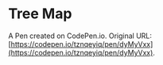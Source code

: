 # Tree Map

A Pen created on CodePen.io. Original URL: [https://codepen.io/tznqeyiq/pen/dyMyVxx](https://codepen.io/tznqeyiq/pen/dyMyVxx).


